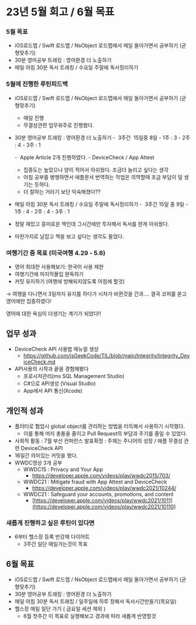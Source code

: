 # 23년 5월 회고 / 6월 목표

### 5월 목표
- iOS로드맵 / Swift 로드맵 / NsObject 로드맵에서 매일 돌아가면서 공부하기 (균형맞추기)
- 30분 영어공부 트래킹 : 영어환경 더 노출하기
- 매일 아침 30분 독서 트래킹 / 수요일 주말에 독서정리하기

### 5월에 진행한 루틴피드백

- iOS로드맵 / Swift 로드맵 / NsObject 로드맵에서 매일 돌아가면서 공부하기 (균형맞추기)
    
    - 매일 진행
    - 무결성관련 업무위주로 진행했다.
    
- 30분 영어공부 트래킹 : 영어환경 더 노출하기
    -  3주간  15일중 8일
        - 1주 : 3
        - 2주 : 4
        - 3주 : 1
    
    -  Apple Article 2개 진행하였다.
        - DeviceCheck / App Attest
    
    - 집중도는 높았으나 양이 적어서 아쉬웠다. 조금더 늘리고 싶다는 생각
    - 아침 공부를 병행하면서 애플문서 번역하는 작업은 의역할때 조금 부담이 덜 생기는 듯하다.
    - 더 잘하는 거라기 보단 익숙해졌다??
    
- 매일 아침 30분 독서 트래킹 / 수요일 주말에 독서정리하기
    -  3주간 15일 중 9일
        - 1주 : 4
        - 2주 : 4
        - 3주 : 1
    

- 정말 재밌고 흥미로운 책인데 그시간에만 투자해서 독서를 한게 아쉬웠다.
- 마찬가지로 날잡고 책을 보고 싶다는 생각도 들었다.


### 여행기간 중 목표 (미국여행 4.29 - 5.6)

- 영어 최대한 사용해보기: 한국어 사용 제한
- 여행기간에 마지막몰입 완독하기
- 커밋 유지하기 (여행에 방해되지않도록 아침에 할것)

→ 여행을 다니면서 3일까지 유지를 하다가 시차가 바뀐것을 간과…. 결국 코피를 쏟고 영어에만 집중하였다!

영어에 대한 욕심이 더생기는 계기가 되었다!!

## 업무 성과

- DeviceCheck API 사용법 매뉴얼 생성
    - https://github.com/isGeekCode/TIL/blob/main/Integrity/Integrity_DeviceCheck.md
- API사용의 시작과 끝을 경험해봤다
    - 프로시저관리(ms SQL Management Studio)
    - C#으로 API생성 (Visual Studio)
    - App에서 API 통신(Xcode)

## 개인적 성과

- 플러터로 협업시 global object를 관리하는 방법을 터득해서 사용하기 시작했다.
    - 이를 통해 머지 충돌을 줄이고 Pull Request의 부담과 주기를 줄일 수 있었다.
- 사회적 활동 : 7월 부산 컨퍼런스 발표확정 : 주제는 주니어의 성장 / 애플 무결성 관련 DeviceCheck API
- 16일간 의미있는 커밋을 했다.
- WWDC영상 3개 공부
    - WWDC15 : Privacy and Your App
        - https://developer.apple.com/videos/play/wwdc2015/703/
    - WWDC21 : Mitigate fraud with App Attest and DeviceCheck
        - https://developer.apple.com/videos/play/wwdc2021/10244/
    - WWDC21 : Safeguard your accounts, promotions, and content
        - [https://developer.apple.com/videos/play/wwdc2021/1011](https://developer.apple.com/videos/play/wwdc2021/10110)

### 새롭게 진행하고 싶은 루틴이 있다면

- 6부터 헬스장 등록 반강제 다이어트
    - 3주간 일단 매일가는것이 목표

## 6월 목표

- iOS로드맵 / Swift 로드맵 / NsObject 로드맵에서 매일 돌아가면서 공부하기 (균형맞추기)
- 30분 영어공부 트래킹 : 영어환경 더 노출하기
- 매일 아침 30분 독서 트래킹 / 일주일에 하루 정해서 독서시간만들기(목요일)
- 헬스장 매일 일단 가기 ( 금요일 세션 제외 )
    - 6월 첫주간 이 목표로 실행해보고 경과에 따라 새롭게 반영할것
